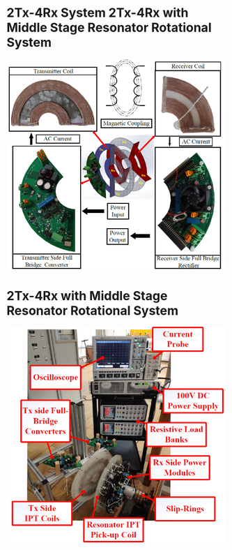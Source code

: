 # 2Tx-4Rx System                                     2Tx-4Rx with Middle Stage Resonator Rotational System

<img src="2Tx-4Rx.PNG" alt="drawing" width="1000"/>

# 2Tx-4Rx with Middle Stage Resonator Rotational System

<img src="Resonator.PNG" alt="drawing" width="1000"/>
